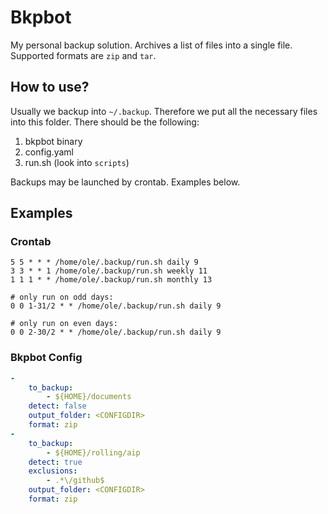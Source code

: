 # Bkpbot

My personal backup solution. Archives a list of files into a single file. Supported formats are `zip` and `tar`.

## How to use?

Usually we backup into `~/.backup`. Therefore we put all the necessary files into this folder. There should be the following:

1. bkpbot binary
1. config.yaml
1. run.sh (look into `scripts`)

Backups may be launched by crontab. Examples below.

## Examples

### Crontab

```crontab
5 5 * * * /home/ole/.backup/run.sh daily 9
3 3 * * 1 /home/ole/.backup/run.sh weekly 11
1 1 1 * * /home/ole/.backup/run.sh monthly 13

# only run on odd days:
0 0 1-31/2 * * /home/ole/.backup/run.sh daily 9

# only run on even days:
0 0 2-30/2 * * /home/ole/.backup/run.sh daily 9
```

### Bkpbot Config

```yaml
-
    to_backup:
        - ${HOME}/documents
    detect: false
    output_folder: <CONFIGDIR>
    format: zip
-
    to_backup:
        - ${HOME}/rolling/aip
    detect: true
    exclusions:
        - .*\/github$
    output_folder: <CONFIGDIR>
    format: zip
```
